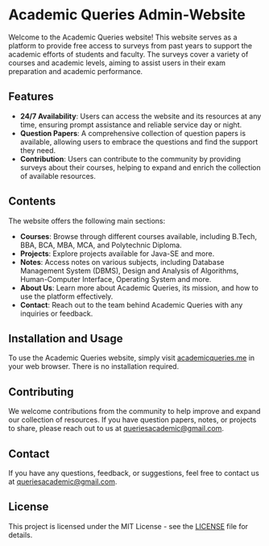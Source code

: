 # Academic Queries Admin-Website

Welcome to the Academic Queries website! This website serves as a platform to provide free access to surveys from past years to support the academic efforts of students and faculty. The surveys cover a variety of courses and academic levels, aiming to assist users in their exam preparation and academic performance.

## Features

- **24/7 Availability**: Users can access the website and its resources at any time, ensuring prompt assistance and reliable service day or night.
- **Question Papers**: A comprehensive collection of question papers is available, allowing users to embrace the questions and find the support they need.
- **Contribution**: Users can contribute to the community by providing surveys about their courses, helping to expand and enrich the collection of available resources.

## Contents

The website offers the following main sections:

- **Courses**: Browse through different courses available, including B.Tech, BBA, BCA, MBA, MCA, and Polytechnic Diploma.
- **Projects**: Explore projects available for Java-SE and more.
- **Notes**: Access notes on various subjects, including Database Management System (DBMS), Design and Analysis of Algorithms, Human-Computer Interface, Operating System and more.
- **About Us**: Learn more about Academic Queries, its mission, and how to use the platform effectively.
- **Contact**: Reach out to the team behind Academic Queries with any inquiries or feedback.

## Installation and Usage

To use the Academic Queries website, simply visit [academicqueries.me](https://www.academicqueries.me) in your web browser. There is no installation required.

## Contributing

We welcome contributions from the community to help improve and expand our collection of resources. If you have question papers, notes, or projects to share, please reach out to us at [queriesacademic@gmail.com](mailto:queriesacademic@gmail.com).

## Contact

If you have any questions, feedback, or suggestions, feel free to contact us at [queriesacademic@gmail.com](mailto:queriesacademic@gmail.com).

## License

This project is licensed under the MIT License - see the [LICENSE](LICENSE) file for details.

